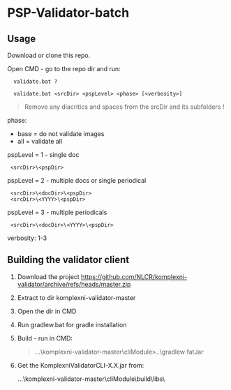 # PSP-Validator-batch

## Usage

Download or clone this repo.

Open CMD - go to the repo dir and run:

      validate.bat ?

      validate.bat <srcDir> <pspLevel> <phase> [<verbosity>]

> Remove any diacritics and spaces from the srcDir and its subfolders !

phase:
- base = do not validate images
- all = validate all

pspLevel = 1 - single doc

     <srcDir>\<pspDir>

pspLevel = 2 - multiple docs or single periodical

     <srcDir>\<docDir>\<pspDir>
     <srcDir>\<YYYY>\<pspDir>

pspLevel = 3 - multiple periodicals

     <srcDir>\<docDir>\<YYYY>\<pspDir>

verbosity: 1-3     

## Building the validator client

1. Download the project https://github.com/NLCR/komplexni-validator/archive/refs/heads/master.zip

2. Extract to dir komplexni-validator-master

3. Open the dir in CMD

4. Run gradlew.bat for gradle installation

5. Build - run in CMD:

     > ...\komplexni-validator-master\cliModule>..\gradlew fatJar

6. Get the KomplexniValidatorCLI-X.X.jar from: 

     ...\komplexni-validator-master\cliModule\build\libs\       

